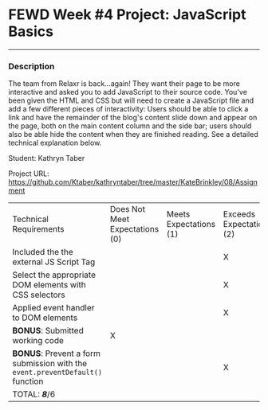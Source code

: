 # FEWD Week #4 Project: JavaScript Basics

---


### Description


The team from Relaxr is back...again! They want their page to be more interactive and asked you to add JavaScript to their source code. You've been given the HTML and CSS but will need to create a JavaScript file and add a few different pieces of interactivity:  Users should be able to click a link and have the remainder of the blog's content slide down and appear on the page, both on the main content column and the side bar; users should also be able hide the content when they are finished reading. See a detailed technical explanation below.

Student: Kathryn Taber

Project URL: https://github.com/Ktaber/kathryntaber/tree/master/KateBrinkley/08/Assignment

|                                                                                                                                                                                                                     |                                |                        |                          |
|---------------------------------------------------------------------------------------------------------------------------------------------------------------------------------------------------------------------|--------------------------------|------------------------|--------------------------|
| Technical Requirements                                                                                                                                                                                              | Does Not Meet Expectations (0) | Meets Expectations (1) | Exceeds Expectations (2) |
| Included the the external JS Script Tag |      |      |    X  |
| Select the appropriate DOM elements with CSS selectors |      |      |  X    |
| Applied event handler to DOM elements|      |      |   X   | 
| **BONUS**: Submitted working code  |  X    |      |      |
| **BONUS**: Prevent a form submission with the ```event.preventDefault()``` function  |      |      |   X   |
| TOTAL: ___8___/6   |      |      |      |
